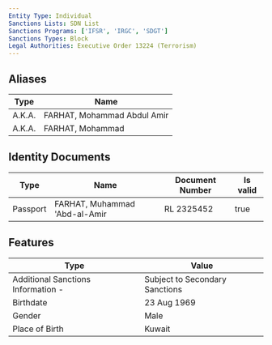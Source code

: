 ```yaml
---
Entity Type: Individual
Sanctions Lists: SDN List
Sanctions Programs: ['IFSR', 'IRGC', 'SDGT']
Sanctions Types: Block
Legal Authorities: Executive Order 13224 (Terrorism)
---
```


## Aliases
| Type  | Name      | 
|-------|-----------|
| A.K.A. | FARHAT, Mohammad Abdul Amir |
| A.K.A. | FARHAT, Mohammad |

## Identity Documents
| Type  | Name      | Document Number | Is valid |
|-------|-----------|-----------------|----------|
| Passport | FARHAT, Muhammad 'Abd-al-Amir | RL 2325452 | true |

## Features
| Type  | Value      |
|-------|------------|
| Additional Sanctions Information - | Subject to Secondary Sanctions |
| Birthdate | 23 Aug 1969 |
| Gender | Male |
| Place of Birth | Kuwait |
